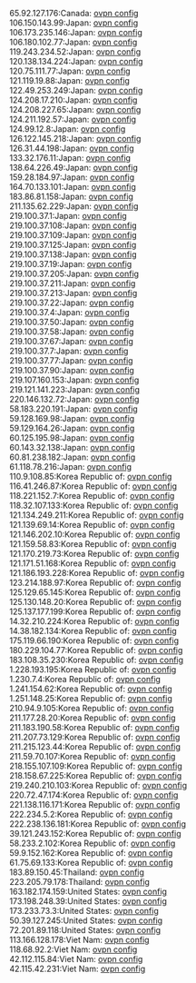 65.92.127.176:Canada: [ovpn config](vpn/65_92_127_176.ovpn)  
106.150.143.99:Japan: [ovpn config](vpn/106_150_143_99.ovpn)  
106.173.235.146:Japan: [ovpn config](vpn/106_173_235_146.ovpn)  
106.180.102.77:Japan: [ovpn config](vpn/106_180_102_77.ovpn)  
119.243.234.52:Japan: [ovpn config](vpn/119_243_234_52.ovpn)  
120.138.134.224:Japan: [ovpn config](vpn/120_138_134_224.ovpn)  
120.75.111.77:Japan: [ovpn config](vpn/120_75_111_77.ovpn)  
121.119.19.88:Japan: [ovpn config](vpn/121_119_19_88.ovpn)  
122.49.253.249:Japan: [ovpn config](vpn/122_49_253_249.ovpn)  
124.208.17.210:Japan: [ovpn config](vpn/124_208_17_210.ovpn)  
124.208.227.65:Japan: [ovpn config](vpn/124_208_227_65.ovpn)  
124.211.192.57:Japan: [ovpn config](vpn/124_211_192_57.ovpn)  
124.99.12.8:Japan: [ovpn config](vpn/124_99_12_8.ovpn)  
126.122.145.218:Japan: [ovpn config](vpn/126_122_145_218.ovpn)  
126.31.44.198:Japan: [ovpn config](vpn/126_31_44_198.ovpn)  
133.32.176.11:Japan: [ovpn config](vpn/133_32_176_11.ovpn)  
138.64.226.49:Japan: [ovpn config](vpn/138_64_226_49.ovpn)  
159.28.184.97:Japan: [ovpn config](vpn/159_28_184_97.ovpn)  
164.70.133.101:Japan: [ovpn config](vpn/164_70_133_101.ovpn)  
183.86.81.158:Japan: [ovpn config](vpn/183_86_81_158.ovpn)  
211.135.62.229:Japan: [ovpn config](vpn/211_135_62_229.ovpn)  
219.100.37.1:Japan: [ovpn config](vpn/219_100_37_1.ovpn)  
219.100.37.108:Japan: [ovpn config](vpn/219_100_37_108.ovpn)  
219.100.37.109:Japan: [ovpn config](vpn/219_100_37_109.ovpn)  
219.100.37.125:Japan: [ovpn config](vpn/219_100_37_125.ovpn)  
219.100.37.138:Japan: [ovpn config](vpn/219_100_37_138.ovpn)  
219.100.37.19:Japan: [ovpn config](vpn/219_100_37_19.ovpn)  
219.100.37.205:Japan: [ovpn config](vpn/219_100_37_205.ovpn)  
219.100.37.211:Japan: [ovpn config](vpn/219_100_37_211.ovpn)  
219.100.37.213:Japan: [ovpn config](vpn/219_100_37_213.ovpn)  
219.100.37.22:Japan: [ovpn config](vpn/219_100_37_22.ovpn)  
219.100.37.4:Japan: [ovpn config](vpn/219_100_37_4.ovpn)  
219.100.37.50:Japan: [ovpn config](vpn/219_100_37_50.ovpn)  
219.100.37.58:Japan: [ovpn config](vpn/219_100_37_58.ovpn)  
219.100.37.67:Japan: [ovpn config](vpn/219_100_37_67.ovpn)  
219.100.37.7:Japan: [ovpn config](vpn/219_100_37_7.ovpn)  
219.100.37.77:Japan: [ovpn config](vpn/219_100_37_77.ovpn)  
219.100.37.90:Japan: [ovpn config](vpn/219_100_37_90.ovpn)  
219.107.160.153:Japan: [ovpn config](vpn/219_107_160_153.ovpn)  
219.121.141.223:Japan: [ovpn config](vpn/219_121_141_223.ovpn)  
220.146.132.72:Japan: [ovpn config](vpn/220_146_132_72.ovpn)  
58.183.220.191:Japan: [ovpn config](vpn/58_183_220_191.ovpn)  
59.128.169.98:Japan: [ovpn config](vpn/59_128_169_98.ovpn)  
59.129.164.26:Japan: [ovpn config](vpn/59_129_164_26.ovpn)  
60.125.195.98:Japan: [ovpn config](vpn/60_125_195_98.ovpn)  
60.143.32.138:Japan: [ovpn config](vpn/60_143_32_138.ovpn)  
60.81.238.182:Japan: [ovpn config](vpn/60_81_238_182.ovpn)  
61.118.78.216:Japan: [ovpn config](vpn/61_118_78_216.ovpn)  
110.9.108.85:Korea Republic of: [ovpn config](vpn/110_9_108_85.ovpn)  
116.41.246.87:Korea Republic of: [ovpn config](vpn/116_41_246_87.ovpn)  
118.221.152.7:Korea Republic of: [ovpn config](vpn/118_221_152_7.ovpn)  
118.32.107.133:Korea Republic of: [ovpn config](vpn/118_32_107_133.ovpn)  
121.134.249.211:Korea Republic of: [ovpn config](vpn/121_134_249_211.ovpn)  
121.139.69.14:Korea Republic of: [ovpn config](vpn/121_139_69_14.ovpn)  
121.146.202.10:Korea Republic of: [ovpn config](vpn/121_146_202_10.ovpn)  
121.159.58.83:Korea Republic of: [ovpn config](vpn/121_159_58_83.ovpn)  
121.170.219.73:Korea Republic of: [ovpn config](vpn/121_170_219_73.ovpn)  
121.171.51.168:Korea Republic of: [ovpn config](vpn/121_171_51_168.ovpn)  
121.186.193.228:Korea Republic of: [ovpn config](vpn/121_186_193_228.ovpn)  
123.214.188.97:Korea Republic of: [ovpn config](vpn/123_214_188_97.ovpn)  
125.129.65.145:Korea Republic of: [ovpn config](vpn/125_129_65_145.ovpn)  
125.130.148.20:Korea Republic of: [ovpn config](vpn/125_130_148_20.ovpn)  
125.137.177.199:Korea Republic of: [ovpn config](vpn/125_137_177_199.ovpn)  
14.32.210.224:Korea Republic of: [ovpn config](vpn/14_32_210_224.ovpn)  
14.38.182.134:Korea Republic of: [ovpn config](vpn/14_38_182_134.ovpn)  
175.119.66.190:Korea Republic of: [ovpn config](vpn/175_119_66_190.ovpn)  
180.229.104.77:Korea Republic of: [ovpn config](vpn/180_229_104_77.ovpn)  
183.108.35.230:Korea Republic of: [ovpn config](vpn/183_108_35_230.ovpn)  
1.228.193.195:Korea Republic of: [ovpn config](vpn/1_228_193_195.ovpn)  
1.230.7.4:Korea Republic of: [ovpn config](vpn/1_230_7_4.ovpn)  
1.241.154.62:Korea Republic of: [ovpn config](vpn/1_241_154_62.ovpn)  
1.251.148.25:Korea Republic of: [ovpn config](vpn/1_251_148_25.ovpn)  
210.94.9.105:Korea Republic of: [ovpn config](vpn/210_94_9_105.ovpn)  
211.177.28.20:Korea Republic of: [ovpn config](vpn/211_177_28_20.ovpn)  
211.183.190.58:Korea Republic of: [ovpn config](vpn/211_183_190_58.ovpn)  
211.207.73.129:Korea Republic of: [ovpn config](vpn/211_207_73_129.ovpn)  
211.215.123.44:Korea Republic of: [ovpn config](vpn/211_215_123_44.ovpn)  
211.59.70.107:Korea Republic of: [ovpn config](vpn/211_59_70_107.ovpn)  
218.155.107.109:Korea Republic of: [ovpn config](vpn/218_155_107_109.ovpn)  
218.158.67.225:Korea Republic of: [ovpn config](vpn/218_158_67_225.ovpn)  
219.240.210.103:Korea Republic of: [ovpn config](vpn/219_240_210_103.ovpn)  
220.72.47.174:Korea Republic of: [ovpn config](vpn/220_72_47_174.ovpn)  
221.138.116.171:Korea Republic of: [ovpn config](vpn/221_138_116_171.ovpn)  
222.234.5.2:Korea Republic of: [ovpn config](vpn/222_234_5_2.ovpn)  
222.238.136.181:Korea Republic of: [ovpn config](vpn/222_238_136_181.ovpn)  
39.121.243.152:Korea Republic of: [ovpn config](vpn/39_121_243_152.ovpn)  
58.233.2.102:Korea Republic of: [ovpn config](vpn/58_233_2_102.ovpn)  
59.9.152.162:Korea Republic of: [ovpn config](vpn/59_9_152_162.ovpn)  
61.75.69.133:Korea Republic of: [ovpn config](vpn/61_75_69_133.ovpn)  
183.89.150.45:Thailand: [ovpn config](vpn/183_89_150_45.ovpn)  
223.205.79.178:Thailand: [ovpn config](vpn/223_205_79_178.ovpn)  
163.182.174.159:United States: [ovpn config](vpn/163_182_174_159.ovpn)  
173.198.248.39:United States: [ovpn config](vpn/173_198_248_39.ovpn)  
173.233.73.3:United States: [ovpn config](vpn/173_233_73_3.ovpn)  
50.39.127.245:United States: [ovpn config](vpn/50_39_127_245.ovpn)  
72.201.89.118:United States: [ovpn config](vpn/72_201_89_118.ovpn)  
113.166.128.178:Viet Nam: [ovpn config](vpn/113_166_128_178.ovpn)  
118.68.92.2:Viet Nam: [ovpn config](vpn/118_68_92_2.ovpn)  
42.112.115.84:Viet Nam: [ovpn config](vpn/42_112_115_84.ovpn)  
42.115.42.231:Viet Nam: [ovpn config](vpn/42_115_42_231.ovpn)  

